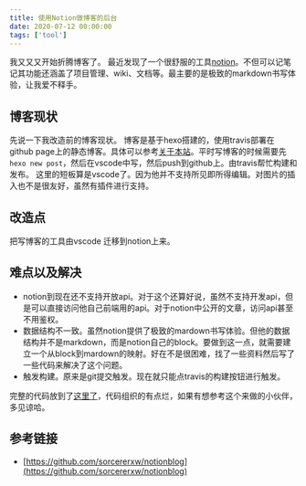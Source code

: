 ```yaml
---
title: 使用Notion做博客的后台
date: 2020-07-12 00:00:00
tags: ['tool']
---
```

我又又又开始折腾博客了。
最近发现了一个很舒服的工具[notion](https://www.notion.so/)。不但可以记笔记其功能还涵盖了项目管理、wiki、文档等。最主要的是极致的markdown书写体验，让我爱不释手。
## 博客现状
先说一下我改造前的博客现状。
博客是基于hexo搭建的，使用travis部署在github page上的静态博客。具体可以参考[关于本站](https://lmikoto.com/2020/05/07/%E5%85%B3%E4%BA%8E%E6%9C%AC%E7%AB%99/)。平时写博客的时候需要先`hexo new post`，然后在vscode中写，然后push到github上。由travis帮忙构建和发布。
这里的短板算是vscode了。因为他并不支持所见即所得编辑。对图片的插入也不是很友好，虽然有插件进行支持。
## 改造点
把写博客的工具由vscode 迁移到notion上来。
## 难点以及解决
- notion到现在还不支持开放api。对于这个还算好说，虽然不支持开发api，但是可以直接访问他自己前端用的api。对于notion中公开的文章，访问api甚至不用鉴权。
- 数据结构不一致。虽然notion提供了极致的mardown书写体验。但他的数据结构并不是markdown，而是notion自己的block。要做到这一点，就需要建立一个从block到mardown的映射。好在不是很困难，找了一些资料然后写了一些代码来解决了这个问题。
- 触发构建。原来是git提交触发。现在就只能点travis的构建按钮进行触发。


完整的代码放到了[这里了](https://github.com/lmikoto/blog/tree/master/notion)，代码组织的有点烂，如果有想参考这个来做的小伙伴，多见谅哈。
## 参考链接
- [https://github.com/sorcererxw/notionblog](https://github.com/sorcererxw/notionblog)


